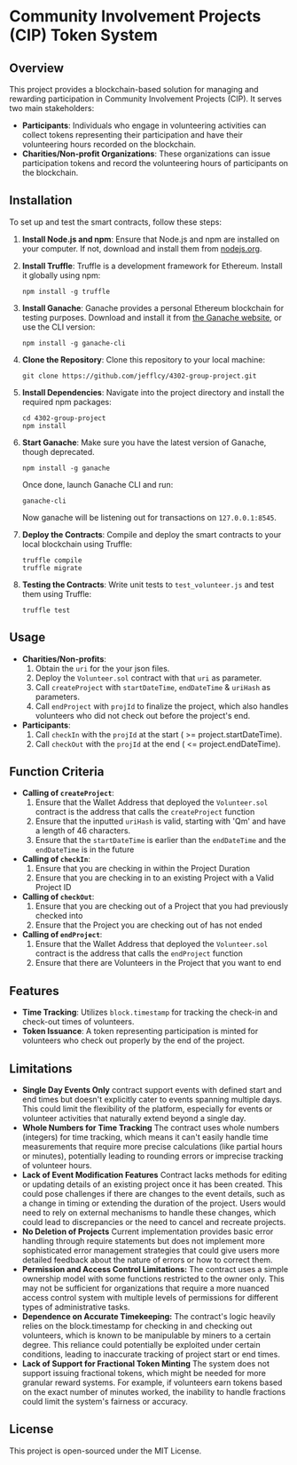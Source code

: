 # Community Involvement Projects (CIP) Token System

## Overview

This project provides a blockchain-based solution for managing and rewarding participation in Community Involvement Projects (CIP). It serves two main stakeholders:

- **Participants**: Individuals who engage in volunteering activities can collect tokens representing their participation and have their volunteering hours recorded on the blockchain.
- **Charities/Non-profit Organizations**: These organizations can issue participation tokens and record the volunteering hours of participants on the blockchain.

## Installation

To set up and test the smart contracts, follow these steps:

1. **Install Node.js and npm**:
   Ensure that Node.js and npm are installed on your computer. If not, download and install them from [nodejs.org](https://nodejs.org/).

2. **Install Truffle**:
   Truffle is a development framework for Ethereum. Install it globally using npm:

   ```
   npm install -g truffle
   ```

3. **Install Ganache**:
   Ganache provides a personal Ethereum blockchain for testing purposes. Download and install it from [the Ganache website](https://trufflesuite.com/ganache/), or use the CLI version:

   ```
   npm install -g ganache-cli
   ```

4. **Clone the Repository**:
   Clone this repository to your local machine:

   ```
   git clone https://github.com/jefflcy/4302-group-project.git
   ```

5. **Install Dependencies**:
   Navigate into the project directory and install the required npm packages:

   ```
   cd 4302-group-project
   npm install
   ```

6. **Start Ganache**:
   Make sure you have the latest version of Ganache, though deprecated.

   ```
   npm install -g ganache
   ```

   Once done, launch Ganache CLI and run:

   ```
   ganache-cli
   ```

   Now ganache will be listening out for transactions on `127.0.0.1:8545`.

7. **Deploy the Contracts**:
   Compile and deploy the smart contracts to your local blockchain using Truffle:

   ```
   truffle compile
   truffle migrate
   ```

8. **Testing the Contracts**:
   Write unit tests to `test_volunteer.js` and test them using Truffle:
   ```
   truffle test
   ```

## Usage

- **Charities/Non-profits**:
  1. Obtain the `uri` for the your json files.
  2. Deploy the `Volunteer.sol` contract with that `uri` as parameter.
  3. Call `createProject` with `startDateTime`, `endDateTime` & `uriHash` as parameters.
  4. Call `endProject` with `projId` to finalize the project, which also handles volunteers who did not check out before the project's end.
- **Participants**:
  1. Call `checkIn` with the `projId` at the start ( >= project.startDateTime).
  2. Call `checkOut` with the `projId` at the end ( <= project.endDateTime).

## Function Criteria

- **Calling of `createProject`**:
  1. Ensure that the Wallet Address that deployed the `Volunteer.sol` contract is the address that calls the `createProject` function
  2. Ensure that the inputted `uriHash` is valid, starting with 'Qm' and have a length of 46 characters.
  3. Ensure that the `startDateTime` is earlier than the `endDateTime` and the `endDateTime` is in the future
- **Calling of `checkIn`**:
  1. Ensure that you are checking in within the Project Duration
  2. Ensure that you are checking in to an existing Project with a Valid Project ID
- **Calling of `checkOut`**:
  1. Ensure that you are checking out of a Project that you had previously checked into
  2. Ensure that the Project you are checking out of has not ended
- **Calling of `endProject`**:
  1. Ensure that the Wallet Address that deployed the `Volunteer.sol` contract is the address that calls the `endProject` function
  2. Ensure that there are Volunteers in the Project that you want to end

## Features

- **Time Tracking**: Utilizes `block.timestamp` for tracking the check-in and check-out times of volunteers.
- **Token Issuance**: A token representing participation is minted for volunteers who check out properly by the end of the project.

## Limitations
- **Single Day Events Only**  contract support events with defined start and end times but doesn't explicitly cater to events spanning multiple days. This could limit the flexibility of the platform, especially for events or volunteer activities that naturally extend beyond a single day.
- **Whole Numbers for Time Tracking** The contract uses whole numbers (integers) for time tracking, which means it can't easily handle time measurements that require more precise calculations (like partial hours or minutes), potentially leading to rounding errors or imprecise tracking of volunteer hours.
- **Lack of Event Modification Features**  Contract lacks methods for editing or updating details of an existing project once it has been created. This could pose challenges if there are changes to the event details, such as a change in timing or extending the duration of the project. Users would need to rely on external mechanisms to handle these changes, which could lead to discrepancies or the need to cancel and recreate projects.
- **No Deletion of Projects** Current implementation provides basic error handling through require statements but does not implement more sophisticated error management strategies that could give users more detailed feedback about the nature of errors or how to correct them.
- **Permission and Access Control Limitations:** The contract uses a simple ownership model with some functions restricted to the owner only. This may not be sufficient for organizations that require a more nuanced access control system with multiple levels of permissions for different types of administrative tasks.
- **Dependence on Accurate Timekeeping:** The contract's logic heavily relies on the block.timestamp for checking in and checking out volunteers, which is known to be manipulable by miners to a certain degree. This reliance could potentially be exploited under certain conditions, leading to inaccurate tracking of project start or end times.
- **Lack of Support for Fractional Token Minting** The system does not support issuing fractional tokens, which might be needed for more granular reward systems. For example, if volunteers earn tokens based on the exact number of minutes worked, the inability to handle fractions could limit the system's fairness or accuracy.



## License

This project is open-sourced under the MIT License.
